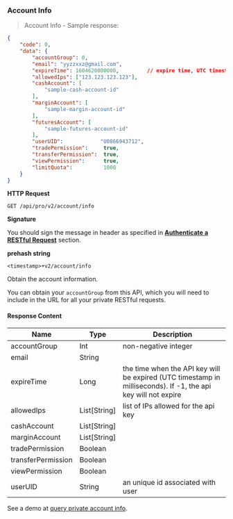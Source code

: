 ### Account Info

> Account Info - Sample response:

```json
{
    "code": 0,
    "data": {
        "accountGroup": 0,
        "email": "yyzzxxz@gmail.com",
        "expireTime": 1604620800000,         // expire time, UTC timestamp in milliseconds. If -1, the api key will not expire
        "allowedIps": ["123.123.123.123"],
        "cashAccount": [
            "sample-cash-account-id"
        ],
        "marginAccount": [
            "sample-margin-account-id"
        ],
        "futuresAccount": [
            "sample-futures-account-id"
        ],
        "userUID":            "U0866943712",
        "tradePermission":     true,
        "transferPermission":  true,
        "viewPermission":      true,
        "limitQuota":          1000
    }
}
```

**HTTP Request** 

`GET /api/pro/v2/account/info`

**Signature**

You should sign the message in header as specified in [**Authenticate a RESTful Request**](#sign-a-request) section.

**prehash string** 

`<timestamp>+v2/account/info`

Obtain the account information. 

You can obtain your `accountGroup` from this API, which you will need to include in the URL for all your private RESTful requests.

#### Response Content

 Name              | Type         | Description
------------------ | ------------ | --------------------- 
accountGroup       | Int          | non-negative integer
email              | String       | 
expireTime         | Long         | the time when the API key will be expired (UTC timestamp in milliseconds). If -1, the api key will not expire
allowedIps         | List[String] | list of IPs allowed for the api key
cashAccount        | List[String] | 
marginAccount      | List[String] | 
tradePermission    | Boolean      | 
transferPermission | Boolean      | 
viewPermission     | Boolean      | 
userUID            | String       | an unique id associated with user

See a demo at [query private account info](https://github.com/ascendex/ascendex-pro-api-demo/blob/main/python/query_prv_account_info.py).

